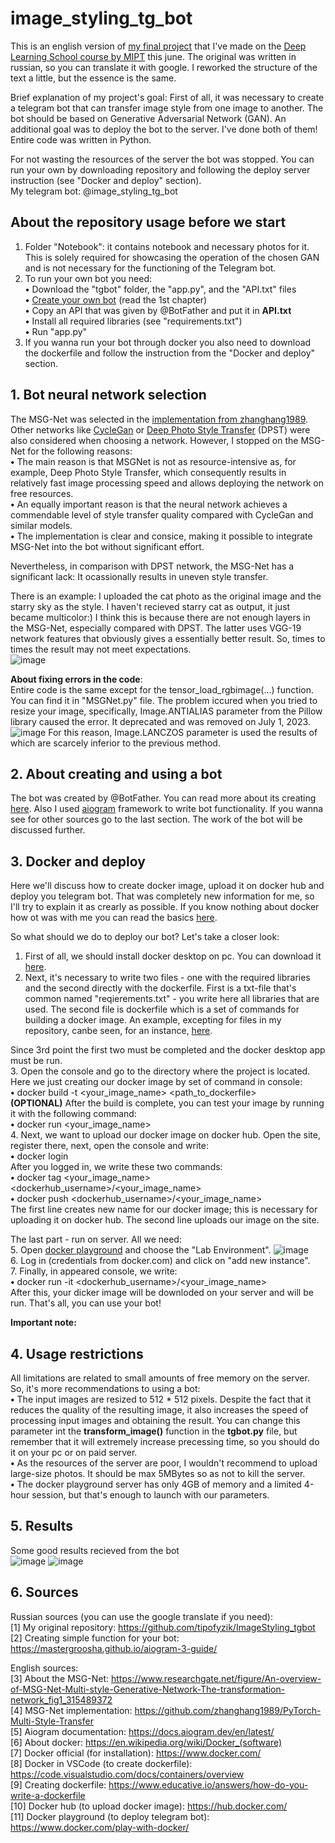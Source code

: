 # image_styling_tg_bot

This is an english version of [my final project](https://github.com/tipofyzik/ImageStyling_tgbot) that I've made on the [Deep Learning School course by MIPT](https://dls.samcs.ru/en/dls) this june. The original was written in russian, so you can translate it with google. I reworked the structure of the text a little, but the essence is the same.

Brief explanation of my project's goal: First of all, it was necessary to create a telegram bot that can transfer image style from one image to another. The bot should be based on Generative Adversarial Network (GAN). An additional goal was to deploy the bot to the server. I've done both of them! Entire code was written in Python.

For not wasting the resources of the server the bot was stopped. You can run your own by downloading repository and following the deploy server instruction (see "Docker and deploy" section).  
My telegram bot: @image_styling_tg_bot

## About the repository usage before we start
  1. Folder "Notebook": it contains notebook and necessary photos for it. This is solely required for showcasing the operation of the chosen GAN and is not necessary for the functioning of the Telegram bot.
  2. To run your own bot you need:  
     **•** Download the "tgbot" folder, the "app.py", and the "API.txt" files  
     **•** [Create your own bot](https://sendpulse.com/knowledge-base/chatbot/telegram/create-telegram-chatbot#create-bot) (read the 1st chapter)  
     **•** Copy an API that was given by @BotFather and put it in **API.txt**    
     **•** Install all required libraries (see "requirements.txt")  
     **•** Run "app.py"
  3. If you wanna run your bot through docker you also need to download the dockerfile and follow the instruction from the "Docker and deploy" section.

## 1. Bot neural network selection
  The MSG-Net was selected in the [implementation from zhanghang1989](https://github.com/zhanghang1989/PyTorch-Multi-Style-Transfer). Other networks like [CycleGan](https://github.com/junyanz/pytorch-CycleGAN-and-pix2pix) or [Deep Photo Style Transfer](https://github.com/ray075hl/DeepPhotoStyle_pytorch) (DPST) were also considered when choosing a network. However, I stopped on the MSG-Net for the following reasons:    
  **•** The main reason is that MSGNet is not as resource-intensive as, for example, Deep Photo Style Transfer, which consequently results in relatively fast image processing speed and allows deploying the network on free resources.  
  **•** An equally important reason is that the neural network achieves a commendable level of style transfer quality compared with CycleGan and similar models.  
  **•** The implementation is clear and consice, making it possible to integrate MSG-Net into the bot without significant effort. 

Nevertheless, in comparison with DPST network, the MSG-Net has a significant lack: It ocassionally results in uneven style transfer. 

There is an example: I uploaded the cat photo as the original image and the starry sky as the style. I haven't recieved starry cat as output, it just became multicolor:) I think this is because there are not enough layers in the MSG-Net, especially compared with DPST. The latter uses VGG-19 network features that obviously gives a essentially better result. So, times to times the result may not meet expectations.  
![image](https://github.com/tipofyzik/image_styling_tg_bot/assets/84290230/40c644fa-febd-42f7-9d7c-ba3768a0e398)

**About fixing errors in the code**:  
Entire code is the same except for the tensor_load_rgbimage(...) function. You can find it in "MSGNet.py" file. The problem iccured when you tried to resize your image, specifically, Image.ANTIALIAS parameter from the Pillow library caused the error. It deprecated and was removed on July 1, 2023.
![image](https://github.com/tipofyzik/image_styling_tg_bot/assets/84290230/e7456cb9-fd16-4c0f-a534-ccbb6a81c5ba)
For this reason, Image.LANCZOS parameter is used the results of which are scarcely inferior to the previous method.

## 2. About creating and using a bot
The bot was created by @BotFather. You can read more about its creating [here](https://sendpulse.com/knowledge-base/chatbot/telegram/create-telegram-chatbot#create-bot). Also I used [aiogram](https://docs.aiogram.dev/en/latest/) framework to write bot functionality. If you wanna see for other sources go to the last section. The work of the bot will be discussed further.



## 3. Docker and deploy
Here we'll discuss how to create docker image, upload it on docker hub and deploy you telegram bot. That was completely new information for me, so I'll try to explain it as crearly as possible. If you know nothing about docker how ot was with me you can read the basics [here](https://en.wikipedia.org/wiki/Docker_(software)). 

So what should we do to deploy our bot? Let's take a closer look:
1. First of all, we should install docker desktop on pc. You can download it [here](https://www.docker.com/).  
2. Next, it's necessary to write two files - one with the required libraries and the second directly with the dockerfile. First is a txt-file that's common named  "reqierements.txt" - you write here all libraries that are used. The second file is dockerfile which is a set of commands for building a docker image. An example, excepting for files in my repository, canbe seen, for an instance, [here](https://www.educative.io/answers/how-do-you-write-a-dockerfile).

Since 3rd point the first two must be completed and the docker desktop app must be run.  
3. Open the console and go to the directory where the project is located. Here we just creating our docker image by set of command in console:  
**•** docker build -t <your_image_name> <path_to_dockerfile>  
**(OPTIONAL)** After the build is complete, you can test your image by running it with the following command:  
**•** docker run <your_image_name>  
4. Next, we want to upload our docker image on docker hub. Open the site, register there, next, open the console and write:  
**•** docker login  
After you logged in, we write these two commands:  
**•** docker tag <your_image_name> <dockerhub_username>/<your_image_name>  
**•** docker push <dockerhub_username>/<your_image_name>  
The first line creates new name for our docker image; this is necessary for uploading it on docker hub. The second line uploads our image on the site.

The last part - run on server. All we need:  
5. Open [docker playground](https://www.docker.com/play-with-docker/) and choose the "Lab Environment".
![image](https://github.com/tipofyzik/image_styling_tg_bot/assets/84290230/cba3d20b-e3e6-4d22-abe3-7d68bf67b93d)  
6. Log in (credentials from docker.com) and click on "add new instance".  
7. Finally, in appeared console, we write:  
**•** docker run -it <dockerhub_username>/<your_image_name>  
After this, your dicker image will be downloded on your server and will be run. That's all, you can use your bot!

**Important note:**  




## 4. Usage restrictions
All limitations are related to small amounts of free memory on the server. So, it's more recommendations to using a bot:  
**•** The input images are resized to 512 * 512 pixels. Despite the fact that it reduces the quality of the resulting image, it also increases the speed of processing input images and obtaining the result. You can change this parameter int the **transform_image()** function in the **tgbot.py** file, but remember that it will extremely increase precessing time, so you should do it on your pc or on paid server.    
**•** As the resources of the server are poor, I wouldn't recommend to upload large-size photos. It should be max 5MBytes so as not to kill the server.   
**•** The docker playground server has only 4GB of memory and a limited 4-hour session, but that's enough to launch with our parameters.

## 5. Results
Some good results recieved from the bot  
![image](https://github.com/tipofyzik/image_styling_tg_bot/assets/84290230/17b40370-fa9b-4a0c-8dd7-8f636398a6db)
![image](https://github.com/tipofyzik/image_styling_tg_bot/assets/84290230/96a238c2-134e-42d0-a496-10544f1c8046)

## 6. Sources
Russian sources (you can use the google translate if you need):  
[1] My original repository: https://github.com/tipofyzik/ImageStyling_tgbot  
[2] Creating simple function for your bot: https://mastergroosha.github.io/aiogram-3-guide/ 

English sources:  
[3] About the MSG-Net: https://www.researchgate.net/figure/An-overview-of-MSG-Net-Multi-style-Generative-Network-The-transformation-network_fig1_315489372  
[4] MSG-Net implementation: https://github.com/zhanghang1989/PyTorch-Multi-Style-Transfer  
[5] Aiogram documentation: https://docs.aiogram.dev/en/latest/  
[6] About docker: https://en.wikipedia.org/wiki/Docker_(software)  
[7] Docker official (for installation): https://www.docker.com/  
[8] Docker in VSCode (to create dockerfile): https://code.visualstudio.com/docs/containers/overview  
[9] Creating dockerfile: https://www.educative.io/answers/how-do-you-write-a-dockerfile  
[10] Docker hub (to upload docker image): https://hub.docker.com/  
[11] Docker playground (to deploy telegram bot): https://www.docker.com/play-with-docker/

